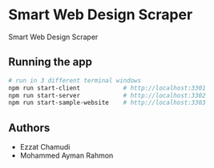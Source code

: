 # Smart Web Design Scraper

Smart Web Design Scraper

## Running the app
```sh
# run in 3 different terminal windows
npm run start-client            # http://localhost:3301
npm run start-server            # http://localhost:3302
npm run start-sample-website    # http://localhost:3303
```

## Authors
- Ezzat Chamudi
- Mohammed Ayman Rahmon